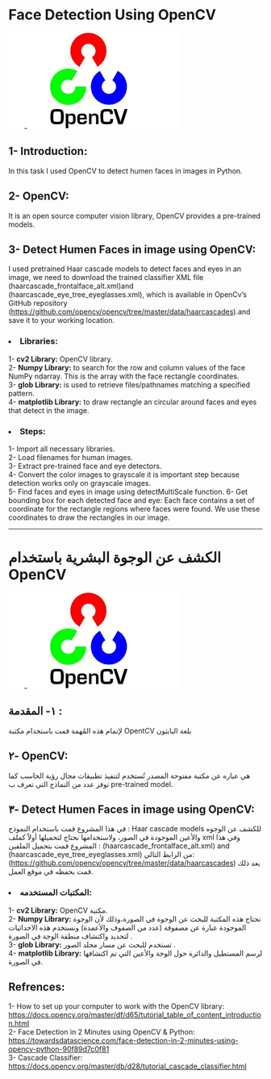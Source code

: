 # Face Detection Using OpenCV

![Uploading](OpenCV.jpeg)

## 1- Introduction: </br>
In this task I used OpenCV to detect humen faces in images in Python. </br>

## 2- OpenCV: </br>
It is an open source computer vision library, OpenCV provides a pre-trained models. </br>

## 3- Detect Humen Faces in image using OpenCV:</br>
I used pretrained Haar cascade models to detect faces and eyes in an image, we need to download the trained classifier XML file (haarcascade_frontalface_alt.xml)and (haarcascade_eye_tree_eyeglasses.xml), which is available in OpenCv’s GitHub repository (https://github.com/opencv/opencv/tree/master/data/haarcascades).and save it to your working location.<br>

### <li> Libraries:</li> 
1- <b>cv2 Library:</b> OpenCV library.<br>
2- <b>Numpy Library:</b> to search for the row and column values of the face NumPy ndarray. This is the array with the face rectangle coordinates.<br>
3- <b>glob Library:</b> is used to retrieve files/pathnames matching a specified pattern.<br>
4- <b>matplotlib Library:</b> to draw rectangle an circular around faces and eyes that detect in the image.<br>

### <li>Steps:</li>
1- Import all necessary libraries.<br>
2- Load filenames for human images. <br>
3- Extract pre-trained face and eye detectors. <br>
4- Convert the color images to grayscale it is important step because detection works only on grayscale images.<br>
5- Find faces and eyes in image using detectMultiScale function.
6- Get bounding box for each detected face and eye: Each face contains a set of coordinate for the rectangle regions where faces were found. We use these coordinates to draw the rectangles in our image.


_______________________________________________________________________________________________

# الكشف عن الوجوة البشرية باستخدام OpenCV
![Uploading](OpenCV.jpeg)

## ١- المقدمة : </br>
لإتمام هذه المُهمة قمت باستخدام مكتبة OpentCV 
بلغة البايثون

## ٢- OpenCV: </br>
 هي عباره عن مكتبة مفتوحة المصدر تُستخدم لتنفيذ تطبيقات مجال رؤية الحاسب كما توفر عدد من النماذج التي تعرف ب
 pre-trained model.

## ٣- Detect Humen Faces in image using OpenCV:</br>
في هذا المشروع قمت باستخدام النموذج :
Haar cascade models
للكشف عن الوجوه والأعين الموجودة في الصور، ولاستخدامها نحتاج لتحميلها أولاً كملف xml
وفي هذا المشروع قمت بتحميل الملفين :
(haarcascade_frontalface_alt.xml) and (haarcascade_eye_tree_eyeglasses.xml)
 من الرابط التالي:
 (https://github.com/opencv/opencv/tree/master/data/haarcascades)
 بعد ذلك قمت بحفظه في موقع العمل.
 
 ### <li> المكتبات المستخدمه:</li>
 1- <b>cv2 Library:</b> OpenCV مكتبة.<br>
2- <b>Numpy Library:</b> نحتاج هذه المكتبة للبحث عن الوجوة في الصورة،وذلك لأن الوجوة الموجودة عبارة عن مصفوفة (عدد من الصفوف والأعمدة) ونستخدم هذه الاحداثيات لتحديد واكتشاف منطقة الوجة في الصورة . <br>
3- <b>glob Library:</b> تستخدم للبحث عن مسار مجلد الصور .<br>
4- <b>matplotlib Library:</b> لرسم المستطيل والدائرة حول الوجة والأعين التي تم اكتشافها في الصورة.<br>


## Refrences:

1- How to set up your computer to work with the OpenCV library: https://docs.opencv.org/master/df/d65/tutorial_table_of_content_introduction.html<br>
2- Face Detection in 2 Minutes using OpenCV & Python: https://towardsdatascience.com/face-detection-in-2-minutes-using-opencv-python-90f89d7c0f81 <br> 
3- Cascade Classifier: https://docs.opencv.org/master/db/d28/tutorial_cascade_classifier.html<br>
